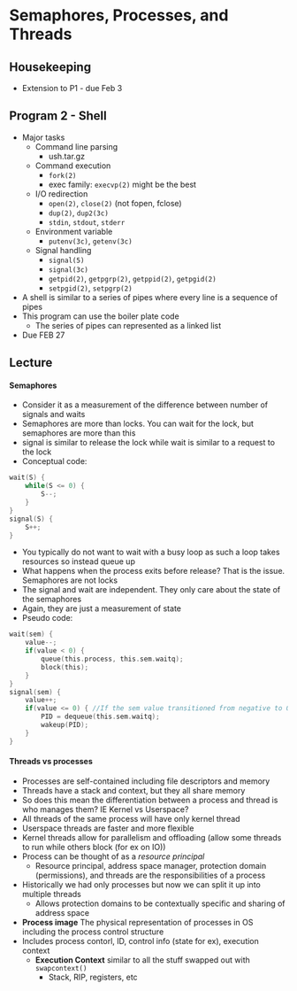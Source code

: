 # Semaphores, Processes, and Threads
## Housekeeping
* Extension to P1 - due Feb 3

## Program 2 - Shell
* Major tasks
  * Command line parsing
    * ush.tar.gz
  * Command execution
    * `fork(2)`
    * exec family: `execvp(2)` might be the best
  * I/O redirection
    * `open(2)`, `close(2)` (not fopen, fclose)
    * `dup(2)`, `dup2(3c)`
    * `stdin`, `stdout`, `stderr`
  * Environment variable
    * `putenv(3c)`, `getenv(3c)`
  * Signal handling
    * `signal(5)`
    * `signal(3c)`
    * `getpid(2)`, `getpgrp(2)`, `getppid(2)`, `getpgid(2)`
    * `setpgid(2)`, `setpgrp(2)`
* A shell is similar to a series of pipes where every line is a sequence of pipes
* This program can use the boiler plate code 
  * The series of pipes can represented as a linked list
* Due FEB 27

## Lecture

#### Semaphores
* Consider it as a measurement of the difference between number of signals and waits
* Semaphores are more than locks. You can wait for the lock, but semaphores are more than this
* signal is similar to release the lock while wait is similar to a request to the lock
* Conceptual code: 

```c
wait(S) {
    while(S <= 0) {
        S--;
    }
}   
signal(S) {
    S++;
}
```

* You typically do not want to wait with a busy loop as such a loop takes resources so instead queue up
* What happens when the process exits before release? That is the issue. Semaphores are not locks
* The signal and wait are independent. They only care about the state of the semaphores
* Again, they are just a measurement of state
* Pseudo code:

```c
wait(sem) {
    value--;
    if(value < 0) {
        queue(this.process, this.sem.waitq);
        block(this);
    }
}
signal(sem) {
    value++;
    if(value <= 0) { //If the sem value transitioned from negative to 0
        PID = dequeue(this.sem.waitq);
        wakeup(PID);
    }
}
```

#### Threads vs processes 
* Processes are self-contained including file descriptors and memory
* Threads have a stack and context, but they all share memory
* So does this mean the differentiation between a process and thread is who manages them? IE Kernel vs Userspace?
* All threads of the same process will have only kernel thread
* Userspace threads are faster and more flexible
* Kernel threads allow for parallelism and offloading (allow some threads to run while others block (for ex on IO))
* Process can be thought of as a *resource principal* 
  * Resource principal, address space manager, protection domain (permissions), and threads are the responsibilities of a process
* Historically we had only processes but now we can split it up into multiple threads
  * Allows protection domains to be contextually specific and sharing of address space
* **Process image** The physical representation of processes in OS including the process control structure
* Includes process contorl, ID, control info (state for ex), execution context
  * **Execution Context** similar to all the stuff swapped out with `swapcontext()`
    * Stack, RIP, registers, etc
